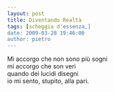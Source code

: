 ```yaml
---
layout: post
title: Diventando Realtà
tags: [scheggia d'essenza,]
date: 2009-03-28 19:46:00
author: pietro
---
```

Mi accorgo che non sono più sogni<br/>mi accorgo che son veri<br/>quando dei lucidi disegni<br/>io mi sento, stupito, alla pari.
